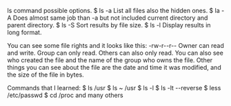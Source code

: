 ls command possible options.
$ ls -a
List all files also the hidden ones.
$ la -A
Does almost same job than -a but not included current directory and parent directory.
$ ls -S
Sort results by file size.
$ ls -l
Display results in long format.

You can see some file rights and it looks like this:
-rw-r--r-- 
Owner can read and write. Group can only read. Others can also only read.
You can also see who created the file and the name of the group who owns the file. Other things you can see about the file are the date and time it was modified, and the size of the file in bytes.

Commands that I learned:
$ ls /usr
$ ls ~ /usr
$ ls -l
$ ls -lt --reverse
$ less /etc/passwd
$ cd /proc           and many others
